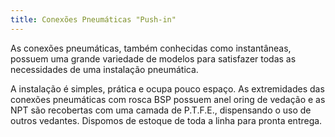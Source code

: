 ```yaml
---
title: Conexões Pneumáticas "Push-in"
---
```


As conexões pneumáticas, também conhecidas como instantâneas, possuem uma grande variedade de modelos para satisfazer todas as necessidades de uma instalação pneumática.

A instalação é simples, prática e ocupa pouco espaço. As extremidades das conexões pneumáticas com rosca BSP possuem anel oring de vedação e as NPT são recobertas com uma camada de P.T.F.E., dispensando o uso de outros vedantes. Dispomos de estoque de toda a linha para pronta entrega.